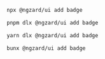 ```bash tab="npm" copyButton
npx @ngzard/ui add badge
```

```bash tab="pnpm"
pnpm dlx @ngzard/ui add badge
```

```bash tab="yarn"
yarn dlx @ngzard/ui add badge
```

```bash tab="bun"
bunx @ngzard/ui add badge
```